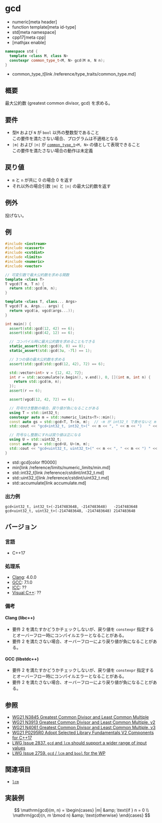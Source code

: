 # gcd
* numeric[meta header]
* function template[meta id-type]
* std[meta namespace]
* cpp17[meta cpp]
* [mathjax enable]

```cpp
namespace std {
  template <class M, class N>
  constexpr common_type_t<M, N> gcd(M m, N n);
}
```
* common_type_t[link /reference/type_traits/common_type.md]

## 概要
最大公約数 (greatest common divisor, gcd) を求める。


## 要件
- 型`M` および `N` が `bool` 以外の整数型であること  
  この要件を満たさない場合、プログラムは不適格となる
- `|m|` および `|n|` が [`common_type_t`](/reference/type_traits/common_type.md)`<M, N>` の値として表現できること  
  この要件を満たさない場合の動作は未定義


## 戻り値
* `m` と `n` が共に 0 の場合 0 を返す
* それ以外の場合引数 `|m|` と `|n|` の最大公約数を返す


## 例外
投げない。


## 例
```cpp example
#include <iostream>
#include <cassert>
#include <cstdint>
#include <limits>
#include <numeric>
#include <vector>

// 可変引数で最大公約数を求める関数
template <class T>
T vgcd(T m, T n) {
  return std::gcd(m, n);
}

template <class T, class... Args>
T vgcd(T a, Args... args) {
  return vgcd(a, vgcd(args...));
}

int main() {
  assert(std::gcd(12, 42) == 6);
  assert(std::gcd(42, 12) == 6);

  // コンパイル時に最大公約数を求めることもできる
  static_assert(std::gcd(0, 0) == 0);
  static_assert(std::gcd(3u, -7l) == 1);

  // 3つの値の最大公約数を求める
  assert(std::gcd(std::gcd(12, 42), 72) == 6);

  std::vector<int> v = {12, 42, 72};
  int r = std::accumulate(v.begin(), v.end(), 0, [](int m, int n) {
    return std::gcd(m, n);
  });
  assert(r == 6);

  assert(vgcd(12, 42, 72) == 6);

  // 符号付き整数の場合、戻り値が負になることがある
  using T = std::int32_t;
  constexpr auto m = std::numeric_limits<T>::min();
  const auto gs = std::gcd<T, T>(m, m);  // -m が int32_t で表せないと m < 0 になる
  std::cout << "gcd<int32_t, int32_t>(" << m << ", " << m << ")   " << gs << std::endl;

  // 符号なし整数にすれば戻り値は正になる
  using U = std::uint32_t;
  const auto gu = std::gcd<U, U>(m, m);
  std::cout << "gcd<uint32_t, uint32_t>(" << m << ", " << m << ") " << gu << std::endl;
}
```
* std::gcd[color ff0000]
* min[link /reference/limits/numeric_limits/min.md]
* std::int32_t[link /reference/cstdint/int32_t.md]
* std::uint32_t[link /reference/cstdint/uint32_t.md]
* std::accumulate[link accumulate.md]

### 出力例
```
gcd<int32_t, int32_t>(-2147483648, -2147483648)   -2147483648
gcd<uint32_t, uint32_t>(-2147483648, -2147483648) 2147483648
```


## バージョン
### 言語
- C++17

### 処理系
- [Clang](/implementation.md#clang): 4.0.0
- [GCC](/implementation.md#gcc): 7.1.0
- [ICC](/implementation.md#icc): ??
- [Visual C++](/implementation.md#visual_cpp): ??

### 備考
#### Clang (libc++)
- 要件 2 を満たすかどうかチェックしないが、戻り値を `constexpr` 指定するとオーバーフロー時にコンパイルエラーとなることがある。
- 要件 2 を満たさない場合、オーバーフローにより戻り値が負になることがある。

#### GCC (libstdc++)
- 要件 2 を満たすかどうかチェックしないが、戻り値を `constexpr` 指定するとオーバーフロー時にコンパイルエラーとなることがある。
- 要件 2 を満たさない場合、オーバーフローにより戻り値が負になることがある。


## 参照
* [WG21 N3845 Greatest Common Divisor and Least Common Multiple](http://www.open-std.org/jtc1/sc22/wg21/docs/papers/2014/n3845.pdf)
* [WG21 N3913 Greatest Common Divisor and Least Common Multiple, v2](http://www.open-std.org/jtc1/sc22/wg21/docs/papers/2014/n3913.pdf)
* [WG21 N4061 Greatest Common Divisor and Least Common Multiple, v3](http://www.open-std.org/jtc1/sc22/wg21/docs/papers/2014/n4061.pdf)
* [WG21 P0295R0 Adopt Selected Library Fundamentals V2 Components for C++17](http://www.open-std.org/jtc1/sc22/wg21/docs/papers/2016/p0295r0.pdf)
* [LWG Issue 2837. `gcd` and `lcm` should support a wider range of input values](https://wg21.cmeerw.net/lwg/issue2837)
* [LWG Issue 2759. `gcd` / `lcm` and `bool` for the WP](https://wg21.cmeerw.net/lwg/issue2759)


## 関連項目
* [`lcm`](lcm.md)


## 実装例
$$ \mathrm{gcd}(m, n) = \begin{cases}
  |m| &amp; \text{if } n = 0 \\
  \mathrm{gcd}(n, m \bmod n) &amp; \text{otherwise}
\end{cases} $$
